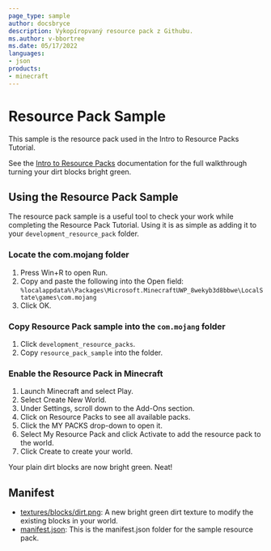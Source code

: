 ```yaml
---
page_type: sample
author: docsbryce
description: Vykopíropvaný resource pack z Githubu.
ms.author: v-bbortree
ms.date: 05/17/2022
languages:
- json
products:
- minecraft
---
```


# Resource Pack Sample

This sample is the resource pack used in the Intro to Resource Packs Tutorial.

See the [Intro to Resource Packs](https://docs.microsoft.com/minecraft/creator/documents/resourcepack) documentation for the full walkthrough turning your dirt blocks bright green.

## Using the Resource Pack Sample

The resource pack sample is a useful tool to check your work while completing the Resource Pack Tutorial. Using it is as simple as adding it to your `development_resource_pack` folder.

### Locate the com.mojang folder

1. Press Win+R to open Run.
1. Copy and paste the following into the Open field: `%localappdata%\Packages\Microsoft.MinecraftUWP_8wekyb3d8bbwe\LocalState\games\com.mojang`
1. Click OK.

### Copy Resource Pack sample into the `com.mojang` folder

1. Click `development_resource_packs`.
1. Copy `resource_pack_sample` into the folder.

### Enable the Resource Pack in Minecraft

1. Launch Minecraft and select Play.
1. Select Create New World.
1. Under Settings, scroll down to the Add-Ons section.
1. Click on Resource Packs to see all available packs.
1. Click the MY PACKS drop-down to open it.
1. Select My Resource Pack and click Activate to add the resource pack to the world.
1. Click Create to create your world.

Your plain dirt blocks are now bright green. Neat!

## Manifest

- [textures/blocks/dirt.png](https://github.com/microsoft/minecraft-samples/blob/main/resource_pack_sample/textures/blocks/dirt.png): A new bright green dirt texture to modify the existing blocks in your world.
- [manifest.json](https://github.com/microsoft/minecraft-samples/blob/main/resource_pack_sample/manifest.json/): This is the manifest.json folder for the sample resource pack.
